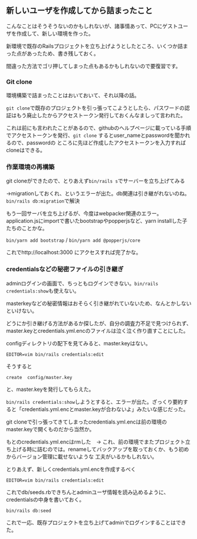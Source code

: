 ## 新しいユーザを作成してから詰まったこと

こんなことはそうそうないのかもしれないが、諸事情あって、PCにゲストユーザを作成して、新しい環境を作った。

新環境で既存のRailsプロジェクトを立ち上げようとしたところ、いくつか詰まった点があったため、書き残しておく。

間違った方法でゴリ押してしまった点もあるかもしれないので要復習です。

### Git clone

環境構築で詰まったことはおいておいて、それ以降の話。

`git clone`で既存のプロジェクトを引っ張ってこようとしたら、パスワードの認証はもう廃止したからアクセストークン発行しておくんなましって言われた。

これは前にも言われたことがあるので、githubのヘルプページに載っている手順でアクセストークンを発行、`git clone` するとuser_nameとpasswordを聞かれるので、passwordの
ところに先ほど作成したアクセストークンを入力すればcloneはできる。

### 作業環境の再構築

git cloneができたので、とりあえず`bin/rails s`でサーバーを立ち上げてみる

→migrationしておくれ、というエラーが出た。db関連は引き継がれないのね。`bin/rails db:migration`で解決

もう一回サーバを立ち上げるが、今度はwebpacker関連のエラー。application.jsにimportで書いたbootstrapやpopperjsなど、yarn installした子たちのことかな。

`bin/yarn add bootstrap` / `bin/yarn add @popperjs/core`

これでhttp://localhost:3000 にアクセスすれば完了かな。

### credentialsなどの秘密ファイルの引き継ぎ

adminログインの画面で、ちっともログインできない。`bin/rails credentials:show`も使えない。

masterkeyなどの秘密情報はおそらく引き継がれていないため、なんとかしないといけない。

どうにか引き継げる方法があるか探したが、自分の調査力不足で見つけられず、master.keyとcredentials.yml.encのファイルは泣く泣く作り直すことにした。

configディレクトリの配下を見てみると、master.keyはない。

```
EDITOR=vim bin/rails credentials:edit
```

そうすると

```
create  config/master.key
```
と、master.keyを発行してもらえた。

`bin/rails credentials:show`しようとすると、エラーが出た。ざっくり要約すると「credentials.yml.encとmaster.keyが合わないよ」みたいな感じだった。

git cloneで引っ張ってきてしまったcredentials.yml.encは前の環境のmaster.keyで開くものだから当然か。

もとのcredentials.yml.encはrmした　→ これ、前の環境でまたプロジェクト立ち上げる時に詰むのでは。renameしてバックアップを取っておくか、もう初めからバージョン管理に載せないような
工夫がいるかもしれない。

とりあえず、新しくcredentials.yml.encを作成するべく

```
EDITOR=vim bin/rails credentials:edit
```

これでdb/seeds.rbできちんとadminユーザ情報を読み込めるように、credentialsの中身を書いておく。

```
bin/rails db:seed
```

これで一応、既存プロジェクトを立ち上げてadminでログインすることはできた。



